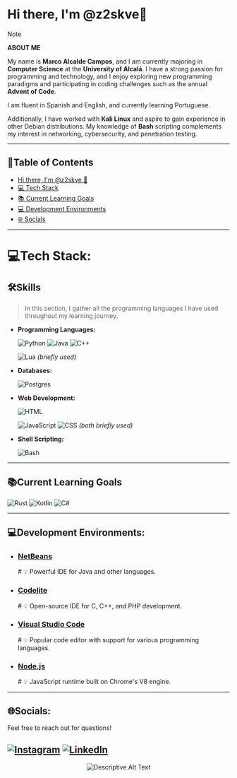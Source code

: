 # Hi there, I'm @z2skve👋

> [!NOTE] 
> **ABOUT ME**
> 
> My name is **Marco Alcalde Campos**, and I am currently majoring in **Computer Science** at the **University of Alcalá**. I have a strong passion for programming and technology, and I enjoy exploring new programming paradigms and participating in coding challenges such as the annual **Advent of Code**.
>
> I am fluent in Spanish and English, and currently learning Portuguese.
>
> Additionally, I have worked with **Kali Linux** and aspire to gain experience in other Debian distributions. My knowledge of **Bash** scripting complements my interest in networking, cybersecurity, and penetration testing.

---

## 📖Table of Contents

- [Hi there, I'm @z2skve 👋](#hi-there-im-z2skve)
- [💻 Tech Stack](#tech-stack)
- [📚 Current Learning Goals](#current-learning-goals)
- [💻 Development Environments](#development-environments)
- [🌐 Socials](#socials)

---

# 💻Tech Stack:
## 🛠️Skills
  > In this section, I gather all the programming languages I have used throughout my learning journey.

- **Programming Languages:**
  
  ![Python](https://img.shields.io/badge/python-%233776AB.svg?style=for-the-badge&logo=python&logoColor=ffdd54)
  ![Java](https://img.shields.io/badge/java-%23F89820.svg?style=for-the-badge&logo=openjdk&logoColor=white)
  ![C++](https://img.shields.io/badge/c++-%2300599C.svg?style=for-the-badge&logo=c%2B%2B&logoColor=white)
  
  ![Lua](https://img.shields.io/badge/lua-%232C2D72.svg?style=for-the-badge&logo=lua&logoColor=white) *(briefly used)*

- **Databases:**
  
  ![Postgres](https://img.shields.io/badge/postgres-%23316192.svg?style=for-the-badge&logo=postgresql&logoColor=white)
  
- **Web Development:**
    
  ![HTML](https://img.shields.io/badge/html5-%23E34F26.svg?style=for-the-badge&logo=html5&logoColor=white)
  
  ![JavaScript](https://img.shields.io/badge/JavaScript-%23F7DF1E.svg?style=for-the-badge&logo=javascript&logoColor=black)
  ![CSS](https://img.shields.io/badge/css3-%231572B6.svg?style=for-the-badge&logo=css3&logoColor=white) *(both briefly used)*
  
- **Shell Scripting:**
  
    ![Bash](https://img.shields.io/badge/bash-%234EAA25.svg?style=for-the-badge&logo=gnu-bash&logoColor=white)   

---

## 📚Current Learning Goals
  ![Rust](https://img.shields.io/badge/rust-%23000000.svg?style=for-the-badge&logo=rust&logoColor=white) ![Kotlin](https://img.shields.io/badge/kotlin-%237F52FF.svg?style=for-the-badge&logo=kotlin&logoColor=white) ![C#](https://img.shields.io/badge/C%23-%23239120.svg?style=for-the-badge&logo=c-sharp&logoColor=white)

<!-- I created this repo with GPRM -->
---

## 💻Development Environments:
- ### [NetBeans](https://netbeans.apache.org/front/main/index.htm)
    \# 💡 Powerful IDE for Java and other languages.
      
- ### [Codelite](https://codelite.org)
    \# 💡 Open-source IDE for C, C++, and PHP development.

- ### [Visual Studio Code](https://code.visualstudio.com)
    \# 💡 Popular code editor with support for various programming languages.

- ### [Node.js](https://nodejs.org)
    \# 💡 JavaScript runtime built on Chrome's V8 engine.

---

## 🌐Socials:
Feel free to reach out for questions!

[![Instagram](https://img.shields.io/badge/Instagram-%23E4405F.svg?logo=Instagram&logoColor=white)](https://www.instagram.com/_z2sk_/) [![LinkedIn](https://img.shields.io/badge/LinkedIn-%230077B5.svg?logo=linkedin&logoColor=white)](https://es.linkedin.com/in/marco-alcalde-campos-9a785130b) 
---

<p align="center">
  <img src="https://external-content.duckduckgo.com/iu/?u=https%3A%2F%2Fvignette.wikia.nocookie.net%2Fanimaljam%2Fimages%2Fc%2Fc8%2FKirby_runs_around_and_then_clones_himself_because_that_is_a_normal_thing_kirby_can_do_dont_judge_him_alright.gif%2Frevision%2Flatest%3Fcb%3D20150408002345&f=1&nofb=1&ipt=d7324fe555c16c1dc6e99fcb4c904d522a9fa5a22e280e61f5ba09bc5086bf17&ipo=images" alt="Descriptive Alt Text">
</p>
